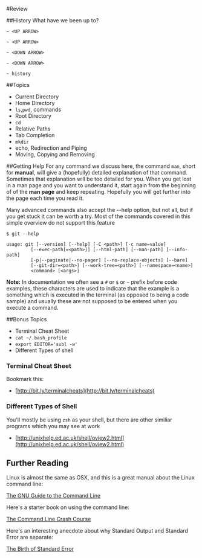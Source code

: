 #Review

##History
What have we been up to?

    ~ <UP ARROW>

    ~ <UP ARROW>

    ~ <DOWN ARROW>

    ~ <DOWN ARROW>

    ~ history

##Topics
  * Current Directory
  * Home Directory
  * `ls`,`pwd`, commands
  * Root Directory
  * `cd`
  * Relative Paths
  * Tab Completion
  * `mkdir`
  * echo, Redirection and Piping
  * Moving, Copying and Removing

##Getting Help
For any command we discuss here, the command `man`, short for **manual**, will give a (hopefully) detailed explanation of that command.  Sometimes that explanation will be too detailed for you.  When you get lost in a man page and you want to understand it, start again from the beginning of of the **man page** and keep repeating.  Hopefully you will get further into the page each time you read it.

Many advanced commands also accept the --help option, but not all, but if you get stuck it can be worth a try. Most of the commands covered in this simple overview do not support this feature

    $ git --help

    usage: git [--version] [--help] [-C <path>] [-c name=value]
             [--exec-path[=<path>]] [--html-path] [--man-path] [--info-path]
             [-p|--paginate|--no-pager] [--no-replace-objects] [--bare]
             [--git-dir=<path>] [--work-tree=<path>] [--namespace=<name>]
             <command> [<args>]

**Note:** In documentation we often see a `#` or `$` or `~` prefix before code examples, these characters are used to indicate that the example is a something which is executed in the terminal (as opposed to being a code sample) and usually these are not supposed to be entered when you execute a command.


##Bonus Topics
* Terminal Cheat Sheet
* `cat ~/.bash_profile`
* `export EDITOR='subl -w'`
* Different Types of shell


### Terminal Cheat Sheet
Bookmark this:

* [http://bit.ly/terminalcheats](http://bit.ly/terminalcheats)


### Different Types of Shell
You'll mostly be using `zsh` as your shell, but there are other similiar programs which you may see at work

* [http://unixhelp.ed.ac.uk/shell/oview2.html](http://unixhelp.ed.ac.uk/shell/oview2.html)


## Further Reading
Linux is almost the same as OSX, and this is a great manual about the Linux command line:

[The GNU Guide to the Command Line](http://en.flossmanuals.net/command-line/)

Here's a starter book on using the command line:

[The Command Line Crash Course](http://cli.learncodethehardway.org/book/)

Here's an interesting anecdote about why Standard Output and Standard Error are separate:

[The Birth of Standard Error](http://spinellis.gr/blog/20131211/)
